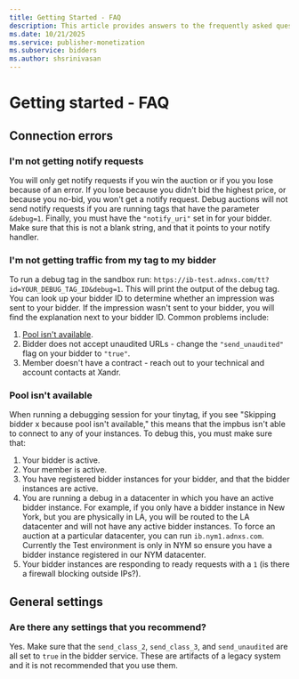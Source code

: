 ```yaml
---
title: Getting Started - FAQ
description: This article provides answers to the frequently asked questions on how to get started with Bidder.
ms.date: 10/21/2025
ms.service: publisher-monetization
ms.subservice: bidders
ms.author: shsrinivasan
---
```


# Getting started - FAQ

## Connection errors

### I'm not getting notify requests

You will only get notify requests if you win the auction or if you you lose because of an error. If you lose because you didn't bid the highest price, or because you no-bid, you won't get a notify request. Debug auctions will not send notify requests if you are running tags that have the parameter `&debug=1`. Finally, you must have the `"notify_uri"` set in for your bidder. Make sure that this is not a blank string, and that it points to your notify handler.

### I'm not getting traffic from my tag to my bidder

To run a debug tag in the sandbox run: `https://ib-test.adnxs.com/tt?id=YOUR_DEBUG_TAG_ID&debug=1`. This will print the output of the debug tag. You can look up your bidder ID to determine whether an impression was sent to your bidder. If the impression wasn't sent to your bidder, you will find the explanation next to your bidder ID. Common problems include:

1. [Pool isn't available](#pool-isnt-available).
1. Bidder does not accept unaudited URLs - change the `"send_unaudited"` flag on your bidder to `"true"`.
1. Member doesn't have a contract - reach out to your technical and account contacts at Xandr.

### Pool isn't available

When running a debugging session for your tinytag, if you see "Skipping bidder x because pool isn't available," this means that the impbus isn't able to connect to any of your instances. To debug this, you must make sure that:

1. Your bidder is active.
1. Your member is active.
1. You have registered bidder instances for your bidder, and that the bidder instances are active.
1. You are running a debug in a datacenter in which you have an active bidder instance. For example, if you only have a bidder instance in New York, but you are physically in LA, you will be routed to the LA datacenter and will not have any active bidder instances. To force an auction at a particular datacenter, you can run `ib.nym1.adnxs.com`. Currently the Test environment is only in NYM so ensure you have a bidder instance registered in our NYM datacenter.
1. Your bidder instances are responding to ready requests with a `1` (is there a firewall blocking outside IPs?).

## General settings

### Are there any settings that you recommend?

Yes. Make sure that the `send_class_2`, `send_class_3`, and `send_unaudited` are all set to `true` in the bidder service. These are artifacts of a legacy system and it is not recommended that you use them.
